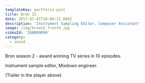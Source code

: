 ```yaml
---
templateKey: portfolio-post
title: Bron II
date: 2017-07-01T10:00:11.000Z
description: 'Instrument Sampling Editor, Composer Assistant'
image: /img/broen2_front4.jpg
videoId: '268069094'
category:
  - sound
---
```

Bron season 2 - award winning TV series in 10 episodes.

Instrument sample editor, Mixdown engineer.

(Trailer in the player above)
